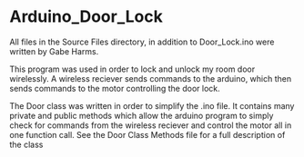 Arduino_Door_Lock
=================

All files in the Source Files directory, in addition to Door_Lock.ino were written by Gabe Harms.

This program was used in order to lock and unlock my room door wirelessly. A wireless reciever sends commands to
the arduino, which then sends commands to the motor controlling the door lock.

The Door class was written in order to simplify the .ino file. It contains many private and public methods which 
allow the arduino program to simply check for commands from the wireless reciever and control the motor all in one
function call. See the Door Class Methods file for a full description of the class

